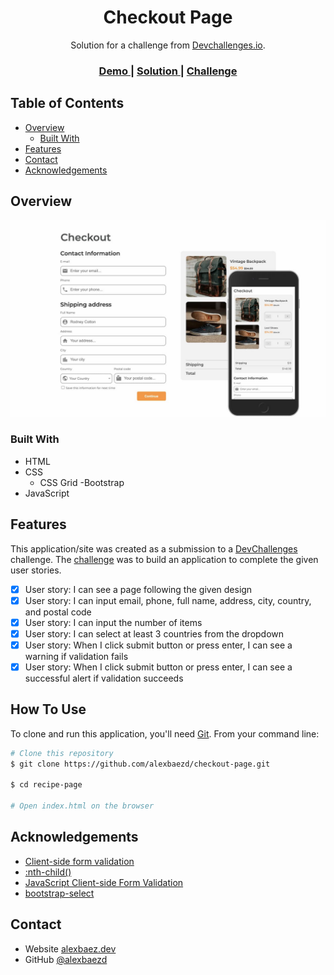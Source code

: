<!-- Please update value in the {}  -->

<h1 align="center">Checkout Page</h1>
<div align="center">
   Solution for a challenge from  <a href="http://devchallenges.io" target="_blank">Devchallenges.io</a>.
</div>
<div align="center">
  <h3>
    <a href="https://alexbaezd.github.io/checkout-page/">
      Demo
    </a>
    <span> | </span>
    <a href="https://github.com/alexbaezd/checkout-page">
      Solution
    </a>
    <span> | </span>
    <a href="https://devchallenges.io/challenges/0J1NxxGhOUYVqihwegfO">
      Challenge
    </a>
  </h3>
</div>

<!-- TABLE OF CONTENTS -->

## Table of Contents

- [Overview](#overview)
  - [Built With](#built-with)
- [Features](#features)
- [Contact](#contact)
- [Acknowledgements](#acknowledgements)

<!-- OVERVIEW -->

## Overview

![screenshot](demo.jpg)

### Built With

- HTML
- CSS
  - CSS Grid
    -Bootstrap
- JavaScript

## Features

This application/site was created as a submission to a [DevChallenges](https://devchallenges.io/challenges) challenge. The [challenge](https://devchallenges.io/challenges/0J1NxxGhOUYVqihwegfO) was to build an application to complete the given user stories.

- [x] User story: I can see a page following the given design
- [x] User story: I can input email, phone, full name, address, city, country, and postal code
- [x] User story: I can input the number of items
- [x] User story: I can select at least 3 countries from the dropdown
- [x] User story: When I click submit button or press enter, I can see a warning if validation fails
- [x] User story: When I click submit button or press enter, I can see a successful alert if validation succeeds

## How To Use

To clone and run this application, you'll need [Git](https://git-scm.com). From your command line:

```bash
# Clone this repository
$ git clone https://github.com/alexbaezd/checkout-page.git

$ cd recipe-page

# Open index.html on the browser
```

## Acknowledgements

- [Client-side form validation](https://developer.mozilla.org/en-US/docs/Learn/Forms/Form_validation)
- [:nth-child()](https://developer.mozilla.org/en-US/docs/Web/CSS/:nth-child)
- [JavaScript Client-side Form Validation](https://www.youtube.com/watch?v=rsd4FNGTRBw)
- [bootstrap-select](https://developer.snapappointments.com/bootstrap-select/)

## Contact

- Website [alexbaez.dev](https://alexbaez.dev)
- GitHub [@alexbaezd](https://github.com/alexbaezd)
